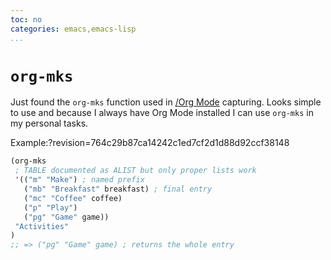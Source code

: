 ```yaml
---
toc: no
categories: emacs,emacs-lisp
...
```


# `org-mks`

Just found the `org-mks` function used in [/Org Mode]() capturing. Looks simple to use and because I always have Org Mode installed I can use `org-mks` in my personal tasks.

Example:?revision=764c29b87ca14242c1ed7cf2d1d88d92ccf38148

```commonlisp
(org-mks
 ; TABLE documented as ALIST but only proper lists work
 '(("m" "Make") ; named prefix
   ("mb" "Breakfast" breakfast) ; final entry
   ("mc" "Coffee" coffee)
   ("p" "Play")
   ("pg" "Game" game))
 "Activities"
)
;; => ("pg" "Game" game) ; returns the whole entry
```